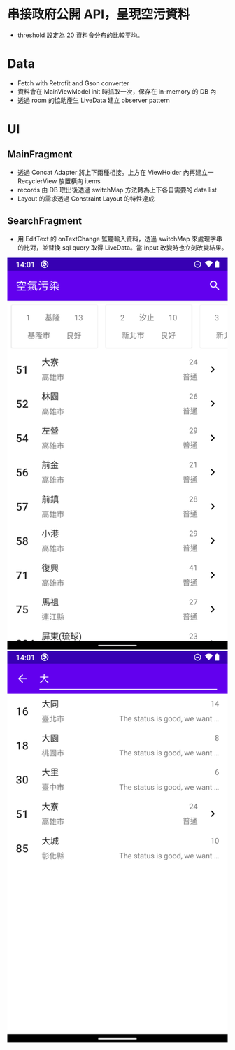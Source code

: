 # 串接政府公開 API，呈現空污資料

- threshold 設定為 20 資料會分布的比較平均。

# Data
- Fetch with Retrofit and Gson converter
- 資料會在 MainViewModel init 時抓取一次，保存在 in-memory 的 DB 內
- 透過 room 的協助產生 LiveData 建立 observer pattern

# UI
## MainFragment
- 透過 Concat Adapter 將上下兩種相接。上方在 ViewHolder 內再建立一 RecyclerView 放置橫向 items
- records 由 DB 取出後透過 switchMap 方法轉為上下各自需要的 data list
- Layout 的需求透過 Constraint Layout 的特性達成
## SearchFragment
- 用 EditText 的 onTextChange 監聽輸入資料，透過 switchMap 來處理字串的比對，並替換 sql query 取得 LiveData。當 input 改變時也立刻改變結果。

![](device-2022-01-02-140125.png)
![](device-2022-01-02-140154.png)

